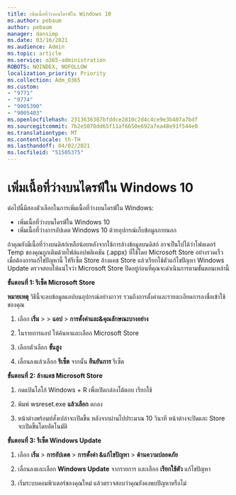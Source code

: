 ```yaml
---
title: เพิ่มเนื้อที่ว่างบนไดรฟ์ใน Windows 10
ms.author: pebaum
author: pebaum
manager: dansimp
ms.date: 03/16/2021
ms.audience: Admin
ms.topic: article
ms.service: o365-administration
ROBOTS: NOINDEX, NOFOLLOW
localization_priority: Priority
ms.collection: Adm_O365
ms.custom:
- "9771"
- "9774"
- "9005390"
- "9005403"
ms.openlocfilehash: 2313636307bfddce2810c2d4c4ce9e3b407a7bdf
ms.sourcegitcommit: 7b2e5078dd65f11af6650e692a7ea48e91f544e0
ms.translationtype: MT
ms.contentlocale: th-TH
ms.lasthandoff: 04/02/2021
ms.locfileid: "51505375"
---
```

# <a name="free-up-drive-space-in-windows-10"></a>เพิ่มเนื้อที่ว่างบนไดรฟ์ใน Windows 10

ต่อไปนี้มีสองตัวเลือกในการเพิ่มเนื้อที่ว่างบนไดรฟ์ใน Windows:

- เพิ่มเนื้อที่ว่างบนไดรฟ์ใน Windows 10
- เพิ่มเนื้อที่ว่างการอัปเดต Windows 10 ด้วยอุปกรณ์เก็บข้อมูลภายนอก

ถ้าคุณยังมีเนื้อที่ว่างบนดิสก์เหลือน้อยหลังจากใช้การล้างข้อมูลบนดิสก์ อาจเป็นไปได้ว่าโฟลเดอร์ Temp ของคุณถูกเติมด้วยไฟล์แอปพลิเคชัน (.appx) ที่ใช้โดย Microsoft Store อย่างรวดเร็ว เมื่อต้องการแก้ไขปัญหานี้ ให้รีเซ็ต Store ล้างแคช Store แล้วเรียกใช้ตัวแก้ไขปัญหา Windows Update ตรวจสอบให้แน่ใจว่า Microsoft Store ปิดอยู่ก่อนที่คุณจะดําเนินการตามขั้นตอนเหล่านี้

**ขั้นตอนที่ 1: รีเซ็ต Microsoft Store**

**หมายเหตุ** วิธีนี้จะลบข้อมูลแอปบนอุปกรณ์อย่างถาวร รวมถึงการตั้งค่าและรายละเอียดการลงชื่อเข้าใช้ของคุณ

1. เลือก **เริ่ม**  >    >  **แอป**  >  **การตั้งค่าและ&คุณลักษณะบางอย่าง**

1. ในรายการแอป ให้ค้นหาและเลือก Microsoft Store

1. เลือกตัวเลือก **ขั้นสูง**

1. เลื่อนลงแล้วเลือก **รีเซ็ต** จากนั้น **ยืนยันการ** รีเซ็ต

**ขั้นตอนที่ 2: ล้างแคช Microsoft Store**

1. กดแป้นโลโก้ Windows + R เพื่อเปิดกล่องโต้ตอบ เรียกใช้

1. พิมพ์ wsreset.exe **แล้วเลือก** ตกลง

1. หน้าต่างพร้อมท์สั่งเปล่าจะเปิดขึ้น หลังจากผ่านไปประมาณ 10 วินาที หน้าต่างจะปิดและ Store จะเปิดขึ้นโดยอัตโนมัติ

**ขั้นตอนที่ 3: รีเซ็ต Windows Update**

1. เลือก **เริ่ม**  >  **การอัปเดต**  >  **การตั้งค่า &แก้ไขปัญหา**  >  **ด้านความปลอดภัย**

1. เลื่อนลงและเลือก **Windows Update** จากรายการ และเลือก **เรียกใช้ตัว** แก้ไขปัญหา

1. เริ่มระบบคอมพิวเตอร์ของคุณใหม่ แล้วตรวจสอบว่าคุณยังคงพบปัญหาหรือไม่


